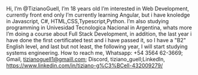 Hi, I’m @TizianoGuell, I’m 18 years old
I’m interested in Web Development, currently front end only
I’m currently learning Angular, but i have knoledge in Javascript, C#, HTML,CSS,Typescript,Python. I’m also studying programming in Univesidad Tecnologica Nacional in Argentina,
whats more I’m doing a course about Full Stack Development, in addition, the last year i have done the first certificated test and i have passed it, so I have a "B2" English level, 
and last but not least, the following year, I will start studying systems engineering.
How to reach me, Whatsapp: +54 3564 62-3669; Gmail, tizianoguell1@gmaill.com; Discord, tiziano_guell;LinkedIn, https://www.linkedin.com/in/tiziano-g%C3%BCell-432009279/


